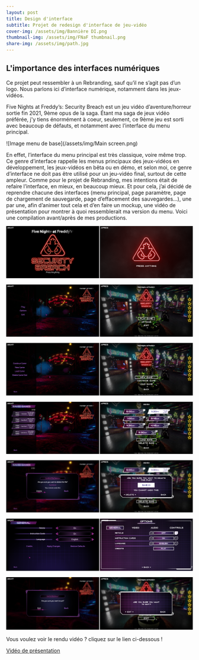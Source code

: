 ```yaml
---
layout: post
title: Design d'interface
subtitle: Projet de redesign d'interface de jeu-vidéo
cover-img: /assets/img/Bannière DI.png
thumbnail-img: /assets/img/FNaF thumbnail.png
share-img: /assets/img/path.jpg
---
```


## L'importance des interfaces numériques

Ce projet  peut ressembler à un Rebranding, sauf qu’il ne s’agit pas d’un logo. Nous parlons ici d’interface numérique, notamment dans les jeux-vidéos.

Five Nights at Freddy’s: Security Breach est un jeu vidéo d’aventure/horreur sortie fin 2021, 9ème opus de la saga. Étant ma saga de jeux vidéo préférée, j'y tiens énormément à coeur, seulement, ce 9ème jeu est sorti avec beaucoup de défauts, et notamment avec l’interface du menu principal.

![Image menu de base](/assets/img/Main screen.png)

En effet, l’interface du menu principal est très classique, voire même trop. Ce genre d’interface rappelle les menus principaux des jeux-vidéos en développement, les jeux-vidéos en bêta ou en démo, et selon moi, ce genre d’interface ne doit pas être utilisé pour un jeu-vidéo final, surtout de cette ampleur.
Comme pour le projet de Rebranding, mes intentions était de refaire l’interface, en mieux, en beaucoup mieux. Et pour cela, j’ai décidé de reprendre chacune des interfaces (menu principal, page paramètre, page de chargement de sauvegarde, page d’effacement des sauvegardes…), une par une, afin d’animer tout cela et d’en faire un mockup, une vidéo de présentation pour montrer à quoi ressemblerait ma version du menu. Voici une compilation avant/après de mes productions.

![Compil 1](/assets/img/Compilation.png)

![Compil 2](/assets/img/Compilation2.png)

![Compil 3](/assets/img/Compilation3.png)

![Compil 4](/assets/img/Compilation4.png)

![Compil 5](/assets/img/Compilation5.png)

![Compil 6](/assets/img/Compilation6.png)

![Compil 7](/assets/img/Compilation7.png)

Vous voulez voir le rendu vidéo ? cliquez sur le lien ci-dessous !

[Vidéo de présentation](https://youtu.be/dtG_DAEKTAs)
